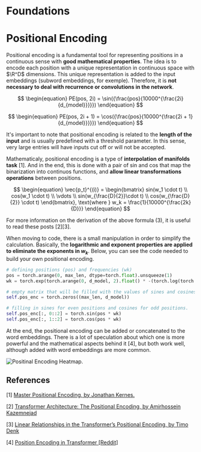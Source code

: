 # Foundations


# Positional Encoding

Positional encoding is a fundamental tool for representing positions in a continuous sense with **good mathematical properties**. The idea is to encode each position with a unique representation in continuous space with $\R^D$ dimensions. This unique representation is added to the input embeddings (subword embeddings, for exemple). Therefore, it is **not necessary to deal with recurrence or convolutions in the network**.

$$
\begin{equation}
PE(pos, 2i) = \sin({\frac{pos}{10000^{\frac{2i}{d_{model}}}}})
\end{equation}
$$

$$
\begin{equation}
PE(pos, 2i + 1) = \cos({\frac{pos}{10000^{\frac{2i + 1}{d_{model}}}}})
\end{equation}
$$


It's important to note that positional encoding is related to the **length of the input** and is usually predefined with a threshold parameter. In this sense, very large entries will have inputs cut off or will not be accepted.


Mathematicaly, positional encoding is a type of **interpolation of manifolds task** [1]. And in the end, this is done with a pair of sin and cos that map the binarization into continuos functions, and **allow linear transformations operations** between positions.

$$
\begin{equation}
\vec{p_t}^{(i)} = \begin{bmatrix}
 sin(w_1 \cdot t) \\ cos(w_1 \cdot t) \\ \vdots \\ sin(w_{\frac{D}{2}}\cdot t) \\ cos(w_{\frac{D}{2}} \cdot t)
\end{bmatrix}, \text{where } w_k = \frac{1}{10000^{\frac{2k}{D}}}  
\end{equation}
$$

For more information on the derivation of the above formula (3), it is useful to read these posts [2][3].

When moving to code, there is a small manipulation in order to simplify the calculation. Basically, the **logarithmic and exponent properties are applied to eliminate the exponents in $w_k$**. Below, you can see the code needed to build your own positional encoding.


```python
# defining positions (pos) and frequencies (wk)
pos = torch.arange(0, max_len, dtype=torch.float).unsqueeze(1)
wk = torch.exp(torch.arange(0, d_model, 2).float() * -(torch.log(torch.tensor(10000.0)) / d_model))

# empty matrix that will be filled with the values of sines and cosines.
self.pos_enc = torch.zeros((max_len, d_model))

# filling in sines for even positions and cosines for odd positions.
self.pos_enc[:, 0::2] = torch.sin(pos * wk)
self.pos_enc[:, 1::2] = torch.cos(pos * wk)
```

At the end, the positional encoding can be added or concatenated to the word embeddings. There is a lot of speculation about which one is more powerful and the mathematical aspects behind it [4], but both work well, although added with word embeddings are more common.


![Positinal Encoding Heatmap.](https://github.com/paulosantosneto/transformers-variants/notes/figures/pos_enc_heatmap.png)



## References

[1] [Master Positional Encoding, by Jonathan Kernes.](https://towardsdatascience.com/master-positional-encoding-part-i-63c05d90a0c3)

[2] [Transformer Architecture: The Positional Encoding, by Amirhossein Kazemnejad](https://kazemnejad.com/blog/transformer_architecture_positional_encoding/)

[3] [Linear Relationships in the Transformer’s Positional Encoding, by Timo Denk](https://blog.timodenk.com/linear-relationships-in-the-transformers-positional-encoding/)

[4] [Position Encoding in Transformer [Reddit]](https://www.reddit.com/r/MachineLearning/comments/cttefo/comment/exs7d08/)

